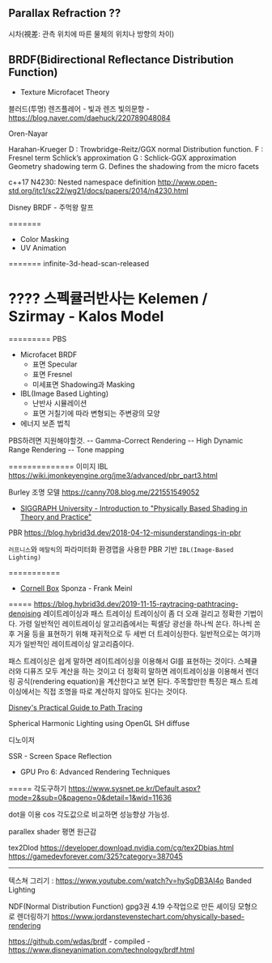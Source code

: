 


## Parallax Refraction  ??
시차(視差: 관측 위치에 따른 물체의 위치나 방향의 차이)



## BRDF(Bidirectional Reflectance Distribution Function)
- Texture
Microfacet Theory


블러드(투명)
렌즈플레어 - 빛과 렌즈 빛의문향 - https://blog.naver.com/daehuck/220789048084



Oren-Nayar

Harahan-Krueger
D : Trowbridge-Reitz/GGX normal Distribution function.
F : Fresnel term Schlick’s approximation
G : Schlick-GGX approximation
Geometry shadowing term G. Defines the shadowing from the micro facets




c++17
N4230: Nested namespace definition
http://www.open-std.org/jtc1/sc22/wg21/docs/papers/2014/n4230.html



Disney BRDF - 주먹왕 랄프


=======
- Color Masking
- UV Animation

=======
infinite-3d-head-scan-released

????
스펙큘러반사는 Kelemen / Szirmay - Kalos Model
=====


=========
PBS
- Microfacet BRDF
  - 표면 Specular
  - 표면 Fresnel
  - 미세표면 Shadowing과 Masking
- IBL(Image Based Lighting)
  - 난반사 시뮬레이션
  - 표면 거칠기에 따라 변형되는 주변광의 모양
- 에너지 보존 법칙

PBS하려면 지원해야할것.
-- Gamma-Correct Rendering
-- High Dynamic Range Rendering
-- Tone mapping

==============
이미지 IBL
https://wiki.jmonkeyengine.org/jme3/advanced/pbr_part3.html



Burley 조명 모델
https://canny708.blog.me/221551549052


- [SIGGRAPH University - Introduction to "Physically Based Shading in Theory and Practice"](https://youtu.be/j-A0mwsJRmk)

PBR
https://blog.hybrid3d.dev/2018-04-12-misunderstandings-in-pbr

`러프니스`와 `메탈릭`의 파라미터화
환경맵을 사용한 PBR 기반 `IBL(Image-Based Lighting)`

===========


- [Cornell Box](https://en.wikipedia.org/wiki/Cornell_box)
Sponza - Frank Meinl

=====
https://blog.hybrid3d.dev/2019-11-15-raytracing-pathtracing-denoising
레이트레이싱과 패스 트레이싱
 트레이싱이 좀 더 오래 걸리고 정확한 기법이다. 가령 일반적인 레이트레이싱 알고리즘에서는 픽셀당 광선을 하나씩 쏜다. 하나씩 쏜 후 거울 등을 표현하기 위해 재귀적으로 두 세번 더 트레이싱한다. 일반적으로는 여기까지가 일반적인 레이트레이싱 알고리즘이다.

패스 트레이싱은 쉽게 말하면 레이트레이싱을 이용해서 GI를 표현하는 것이다. 스페큘러와 디퓨즈 모두 계산을 하는 것이고 더 정확히 말하면 레이트레이싱을 이용해서 렌더링 공식(rendering equation)을 계산한다고 보면 된다. 주목할만한 특징은 패스 트레이싱에서는 직접 조명을 따로 계산하지 않아도 된다는 것이다.


[Disney's Practical Guide to Path Tracing](https://www.youtube.com/watch?v=frLwRLS_ZR0)


Spherical Harmonic Lighting using OpenGL
SH diffuse

디노이저

SSR - Screen Space Reflection
- GPU Pro 6: Advanced Rendering Techniques

=====
각도구하기
https://www.sysnet.pe.kr/Default.aspx?mode=2&sub=0&pageno=0&detail=1&wid=11636


dot을 이용 cos 각도값으로 비교하면 성능향상 가능성.


parallex shader 평면 원근감

tex2Dlod
https://developer.download.nvidia.com/cg/tex2Dbias.html
https://gamedevforever.com/325?category=387045


---------
텍스쳐 그리기 : https://www.youtube.com/watch?v=hySgDB3AI4o
Banded Lighting

NDF(Normal Distribution Function)
gpg3권 4.19 수작업으로 만든 셰이딩 모형으로 렌더링하기
https://www.jordanstevenstechart.com/physically-based-rendering


https://github.com/wdas/brdf - compiled - https://www.disneyanimation.com/technology/brdf.html
